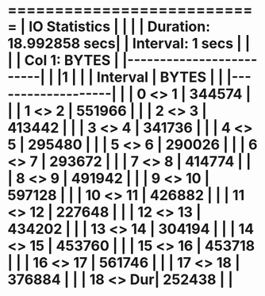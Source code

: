 
===========================
| IO Statistics           |
|                         |
| Duration: 18.992858 secs|
| Interval:  1 secs       |
|                         |
| Col 1: BYTES            |
|-------------------------|
|          |1       |     |
| Interval |  BYTES |     |
|-------------------|     |
|  0 <>  1 | 344574 |     |
|  1 <>  2 | 551966 |     |
|  2 <>  3 | 413442 |     |
|  3 <>  4 | 341736 |     |
|  4 <>  5 | 295480 |     |
|  5 <>  6 | 290026 |     |
|  6 <>  7 | 293672 |     |
|  7 <>  8 | 414774 |     |
|  8 <>  9 | 491942 |     |
|  9 <> 10 | 597128 |     |
| 10 <> 11 | 426882 |     |
| 11 <> 12 | 227648 |     |
| 12 <> 13 | 434202 |     |
| 13 <> 14 | 304194 |     |
| 14 <> 15 | 453760 |     |
| 15 <> 16 | 453718 |     |
| 16 <> 17 | 561746 |     |
| 17 <> 18 | 376884 |     |
| 18 <> Dur| 252438 |     |
===========================
